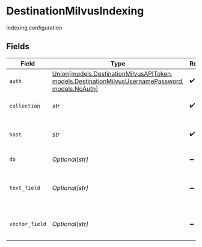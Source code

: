 # DestinationMilvusIndexing

Indexing configuration


## Fields

| Field                                                                                                                                            | Type                                                                                                                                             | Required                                                                                                                                         | Description                                                                                                                                      | Example                                                                                                                                          |
| ------------------------------------------------------------------------------------------------------------------------------------------------ | ------------------------------------------------------------------------------------------------------------------------------------------------ | ------------------------------------------------------------------------------------------------------------------------------------------------ | ------------------------------------------------------------------------------------------------------------------------------------------------ | ------------------------------------------------------------------------------------------------------------------------------------------------ |
| `auth`                                                                                                                                           | [Union[models.DestinationMilvusAPIToken, models.DestinationMilvusUsernamePassword, models.NoAuth]](../models/destinationmilvusauthentication.md) | :heavy_check_mark:                                                                                                                               | Authentication method                                                                                                                            |                                                                                                                                                  |
| `collection`                                                                                                                                     | *str*                                                                                                                                            | :heavy_check_mark:                                                                                                                               | The collection to load data into                                                                                                                 |                                                                                                                                                  |
| `host`                                                                                                                                           | *str*                                                                                                                                            | :heavy_check_mark:                                                                                                                               | The public endpoint of the Milvus instance.                                                                                                      | https://my-instance.zone.zillizcloud.com                                                                                                         |
| `db`                                                                                                                                             | *Optional[str]*                                                                                                                                  | :heavy_minus_sign:                                                                                                                               | The database to connect to                                                                                                                       |                                                                                                                                                  |
| `text_field`                                                                                                                                     | *Optional[str]*                                                                                                                                  | :heavy_minus_sign:                                                                                                                               | The field in the entity that contains the embedded text                                                                                          |                                                                                                                                                  |
| `vector_field`                                                                                                                                   | *Optional[str]*                                                                                                                                  | :heavy_minus_sign:                                                                                                                               | The field in the entity that contains the vector                                                                                                 |                                                                                                                                                  |